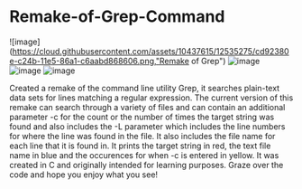 # Remake-of-Grep-Command
![image](https://cloud.githubusercontent.com/assets/10437615/12535275/cd92380e-c24b-11e5-86a1-c6aabd868606.png,"Remake of Grep")
![image](https://cloud.githubusercontent.com/assets/10437615/12535278/d9fd1654-c24b-11e5-9957-add8e43741dd.png)
![image](https://cloud.githubusercontent.com/assets/10437615/12535307/7736594e-c24c-11e5-99a7-2b4e92c5ec38.png)
![image](https://cloud.githubusercontent.com/assets/10437615/12535290/10ed23c0-c24c-11e5-916e-1e94c61633e0.png)

Created a remake of the command line utility Grep, it searches plain-text data sets for lines matching a regular expression. The current version of this remake can search through a variety of files and can contain an additional parameter -c for the count or the number of times the target string was found and also includes the -L parameter which includes the line numbers for where the line was found in the file. It also includes the file name for each line that it is found in. It prints the target string in red, the text file name in blue and the occurences for when -c is entered in yellow. It was created in C and originally intended for learning purposes. Graze over the code and hope you enjoy what you see!
